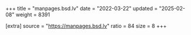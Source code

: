 +++
title = "manpages.bsd.lv"
date = "2022-03-22"
updated = "2025-02-08"
weight = 8391

[extra]
source = "https://manpages.bsd.lv"
ratio = 84
size = 8
+++
